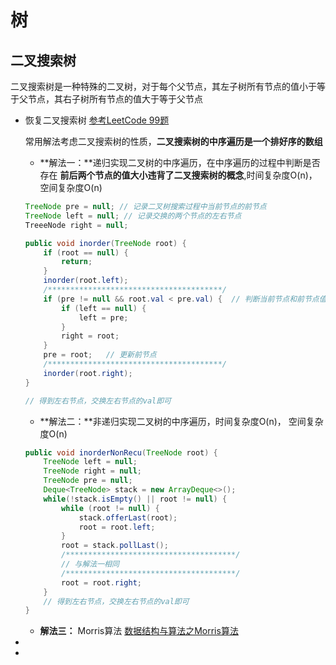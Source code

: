 # 树

## 二叉搜索树

二叉搜索树是一种特殊的二叉树，对于每个父节点，其左子树所有节点的值小于等于父节点，其右子树所有节点的值大于等于父节点

* 恢复二叉搜索树 [参考LeetCode 99题](https://leetcode-cn.com/problems/recover-binary-search-tree/)

  常用解法考虑二叉搜索树的性质，**二叉搜索树的中序遍历是一个排好序的数组**

  * **解法一：**递归实现二叉树的中序遍历，在中序遍历的过程中判断是否存在 **前后两个节点的值大小违背了二叉搜索树的概念**,时间复杂度O(n)， 空间复杂度O(n)

  ```java
  TreeNode pre = null; // 记录二叉树搜索过程中当前节点的前节点
  TreeNode left = null; // 记录交换的两个节点的左右节点
  TreeeNode right = null; 
  
  public void inorder(TreeNode root) {
      if (root == null) {
          return;
      }
      inorder(root.left);
      /***************************************/
      if (pre != null && root.val < pre.val) {	// 判断当前节点和前节点值得大小，并更新左右TreeNode节点
          if (left == null) {
              left = pre;
          }
          right = root;
      }
      pre = root;	// 更新前节点
      /***************************************/
      inorder(root.right);
  }
  
  // 得到左右节点，交换左右节点的val即可
  ```

  

  * **解法二：**非递归实现二叉树的中序遍历，时间复杂度O(n)， 空间复杂度O(n)

  ```java
  public void inorderNonRecu(TreeNode root) {
      TreeNode left = null;
      TreeNode right = null;
      TreeNode pre = null;
      Deque<TreeNode> stack = new ArrayDeque<>();
      while(!stack.isEmpty() || root != null) {
          while (root != null) {
              stack.offerLast(root);
              root = root.left;
          }
          root = stack.pollLast();
          /**************************************/
          // 与解法一相同
          /**************************************/
          root = root.right;
      }
      // 得到左右节点，交换左右节点的val即可
  }
  ```

  

  * **解法三：** Morris算法 [数据结构与算法之Morris算法](https://zhuanlan.zhihu.com/p/346535728)

  

* 

* 